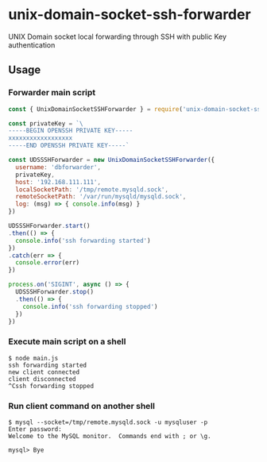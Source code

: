# unix-domain-socket-ssh-forwarder

UNIX Domain socket local forwarding through SSH with public Key authentication

## Usage

### Forwarder main script

```js
const { UnixDomainSocketSSHForwarder } = require('unix-domain-socket-ssh-forwarder')

const privateKey = `\
-----BEGIN OPENSSH PRIVATE KEY-----
xxxxxxxxxxxxxxxxxx
-----END OPENSSH PRIVATE KEY-----`

const UDSSSHForwarder = new UnixDomainSocketSSHForwarder({
  username: 'dbforwarder',
  privateKey,
  host: '192.168.111.111',
  localSocketPath: '/tmp/remote.mysqld.sock',
  remoteSocketPath: '/var/run/mysqld/mysqld.sock',
  log: (msg) => { console.info(msg) }
})

UDSSSHForwarder.start()
.then(() => {
  console.info('ssh forwarding started')
})
.catch(err => {
  console.error(err)
})

process.on('SIGINT', async () => {
  UDSSSHForwarder.stop()
  .then(() => {
    console.info('ssh forwarding stopped')
  })
})
```

### Execute main script on a shell

```
$ node main.js
ssh forwarding started
new client connected
client disconnected
^Cssh forwarding stopped
```

### Run client command on another shell

```
$ mysql --socket=/tmp/remote.mysqld.sock -u mysqluser -p
Enter password: 
Welcome to the MySQL monitor.  Commands end with ; or \g.

mysql> Bye
```
